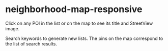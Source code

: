 # neighborhood-map-responsive

Click on any POI in the list or on the map to see its title and StreetView image.

Search keywords to generate new lists. The pins on the map correspond to the list of search results.
